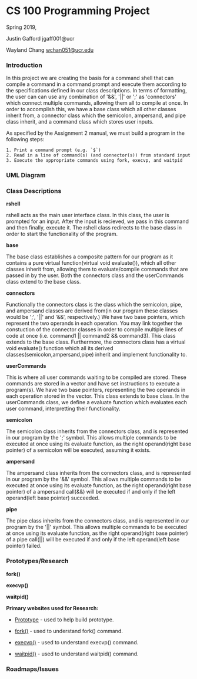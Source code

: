 # CS 100 Programming Project
Spring 2019,

Justin Gafford jgaff001@ucr

Wayland Chang wchan051@ucr.edu

### Introduction
In this project we are creating the basis for a command shell that can compile a command in a command prompt and execute them according to the specifications defined in our class descriptions. In terms of formatting, the user can can use any combination of '&&', '||' or ';' as 'connectors' which connect multiple commands, allowing them all to compile at once. In order to accomplish this, we have a base class which all other classes inherit from, a connector class which the semicolon, ampersand, and pipe class inherit, and a command class which stores user inputs.

As specified by the Assignment 2 manual, we must build a program in the following steps:
```
1. Print a command prompt (e.g. `$`)
2. Read in a line of command(s) (and connector(s)) from standard input
3. Execute the appropriate commands using fork, execvp, and waitpid
```

### UML Diagram

### Class Descriptions
__rshell__

rshell acts as the main user interface class. In this class, the user is prompted for an input. After the input is recieved, we pass in this command and then finally, execute it. The rshell class redirects to the base class in order to start the functionality of the program.

__base__

The base class establishes a composite pattern for our program as it contains a pure virtual function(virtual void evaluate()), which all other classes inherit from, allowing them to evaluate/compile commands that are passed in by the user. Both the connectors class and the userCommands class extend to the base class.

__connectors__

Functionally the connectors class is the class which the semicolon, pipe, and ampersand classes are derived from(in our program these classes would be ';', '||' and '&&', respectively.) We have two base pointers, which represent the two operands in each operation. You may link together the constuction of the connector classes in order to compile multiple lines of code at once (i.e. command1 || command2 && command3). This class extends to the base class. Furthermore, the connectors class has a virtual void evaluate() function which all its derived classes(semicolon,ampersand,pipe) inherit and implement functionality to.

__userCommands__

This is where all user commands waiting to be compiled are stored. These commands are stored in a vector and have set instructions to execute a program(s). We have two base pointers, representing the two operands in each operation stored in the vector. This class extends to base class. In the userCommands class, we define a evaluate function which evaluates each user command, interpretting their functionality.

__semicolon__

The semicolon class inherits from the connectors class, and is represented in our program by the ';' symbol. This allows multiple commands to be executed at once using its evaluate function, as the right operand(right base pointer) of a semicolon will be executed, assuming it exists.

__ampersand__

The ampersand class inherits from the connectors class, and is represented in our program by the '&&' symbol. This allows multiple commands to be executed at once using its evaluate function, as the right operand(right base pointer) of a ampersand call(&&) will be executed if and only if the left operand(left base pointer) succeeded.

__pipe__

The pipe class inherits from the connectors class, and is represented in our program by the '||' symbol. This allows multiple commands to be executed at once using its evaluate function, as the right operand(right base pointer) of a pipe call(||) will be executed if and only if the left operand(left base pointer) failed.

### Prototypes/Research
__fork()__

__execvp()__

__waitpid()__

__Primary websites used for Research:__

* [Prototype](http://www.cs.ecu.edu/karl/4630/sum01/example1.html) - used to help build prototype.

* [fork()](https://www.geeksforgeeks.org/fork-system-call/) - used to understand fork() command.

* [execvp()](https://stackoverflow.com/questions/27541910/how-to-use-execvp) - used to understand execvp() command.

* [waitpid()](https://stackoverflow.com/questions/21248840/example-of-waitpid-in-use) - used to understand waitpid() command.

### Roadmaps/Issues
